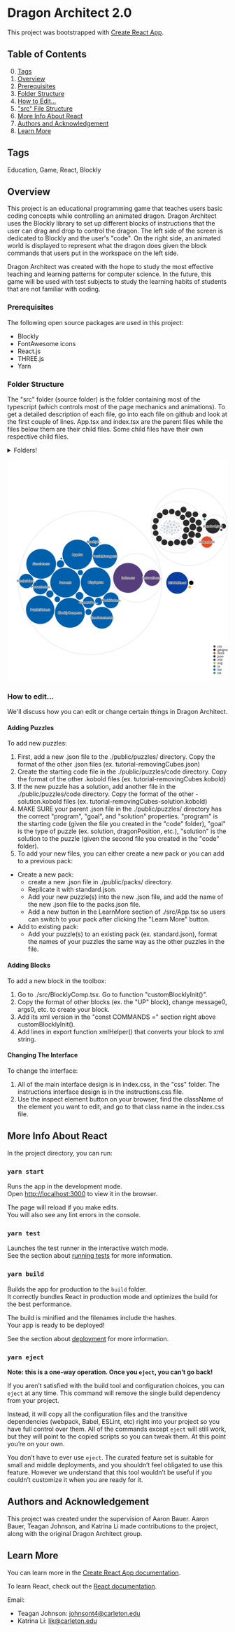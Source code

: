 # Dragon Architect 2.0

This project was bootstrapped with [Create React App](https://github.com/facebook/create-react-app).

## Table of Contents
0. [ Tags ](#tags)
1. [ Overview ](#overview)
2. [ Prerequisites ](#prereqs)
3. [ Folder Structure ](#files)
4. [ How to Edit... ](#howTo)
5. [ "src" File Structure ](#files)
6. [ More Info About React ](#availableScripts)
7. [ Authors and Acknowledgement ](#authAck)
8. [ Learn More ](#learnMore)

<a name="tags"></a>
## Tags

Education, Game, React, Blockly

<a name="overview"></a>
## Overview

This project is an educational programming game that teaches users basic coding concepts while controlling an animated dragon.
Dragon Architect uses the Blockly library to set up different blocks of instructions that the user can drag and drop to control the dragon.
The left side of the screen is dedicated to Blockly and the user's "code". On the right side, an animated world is displayed to represent what the dragon does given the block commands that users put in the workspace on the left side.

Dragon Architect was created with the hope to study the most effective teaching and learning patterns for computer science. In the future, this game will be used with test subjects to study the learning habits of students that are not familiar with coding.

<a name="prereqs"></a>
### Prerequisites

The following open source packages are used in this project:
* Blockly
* FontAwesome icons
* React.js
* THREE.js
* Yarn

<a name="files"></a>
### Folder Structure

The "src" folder (source folder) is the folder containing most of the typescript (which controls most of the page mechanics and animations). To get a detailed description of each file, go into each file on github and look at the first couple of lines. App.tsx and index.tsx are the parent files while the files below them are their child files. Some child files have their own respective child files.

<details>
<summary>Folders!</summary>
* "node_modules"
  * "public"
    * "media"
      * Contains many images and sounds
    * "packs"
      * packs.json
      * standard.json
      * test.json
    * "puzzles"
      * "code"
        * There are lots of ".kobold" files in the "code" folder. (Kobold is the name of Dragon Architect's programming language)
      * The rest of the files are .json files
    * index.html
    * manifest.json
    * robots.txt
    * "src"
      * "css"
        * index.css
        * instructions.css
      * App.tsx (NOT A FOLDER. Just sub-bulleted to show parent/child file relationship)
        * BlocklyComp.tsx
          * BlocklyExtensions.ts
        * Display.tsx
          * CameraPositioning.tsx
          * FontAwesomeIcons.tsx
          * Slider.tsx
        * Parser.ts
          * Parser.test.ts
        * Simulator.ts
          * Simulator.test.ts
      * index.tsx (NOT A FOLDER. Just sub-bulleted to show parent/child file relationship)
        * InstructionsGoal.tsx
        * PuzzleManager.ts
        * PuzzleSelect.tsx
        * PuzzleState.ts
        * react-app-env.d.ts
        * RunButton.tsx
        * StdLib.ts
        * Util.ts
        * WorldState.ts
    * .gitingnore
    * package.json
    * README.md
    * tsconfig.json
    * yarn-error.log
    * yarn.lock
</details>

![Visualization of the codebase](./diagram.svg)

<a name="howTo"></a>
### How to edit...

We'll discuss how you can edit or change certain things in Dragon Architect.

#### Adding Puzzles
To add new puzzles:
1. First, add a new .json file to the ./public/puzzles/ directory. Copy the format of the other .json files (ex. tutorial-removingCubes.json)
2. Create the starting code file in the ./public/puzzles/code directory. Copy the format of the other .kobold files (ex. tutorial-removingCubes.kobold)
3. If the new puzzle has a solution, add another file in the ./public/puzzles/code directory. Copy the format of the other -solution.kobold files (ex. tutorial-removingCubes-solution.kobold)
4. MAKE SURE your parent .json file in the ./public/puzzles/ directory has the correct "program", "goal", and "solution" properties. "program" is the starting code (given the file you created in the "code" folder), "goal" is the type of puzzle (ex. solution, dragonPosition, etc.), "solution" is the solution to the puzzle (given the second file you created in the "code" folder).
5. To add your new files, you can either create a new pack or you can add to a previous pack:
  * Create a new pack:
    * create a new .json file in ./public/packs/ directory.
    * Replicate it with standard.json.
    * Add your new puzzle(s) into the new .json file, and add the name of the new .json file to the packs.json file.
    * Add a new button in the LearnMore section of ./src/App.tsx so users can switch to your pack after clicking the "Learn More" button.
  * Add to existing pack:
    * Add your puzzle(s) to an existing pack (ex. standard.json), format the names of your puzzles the same way as the other puzzles in the file.

#### Adding Blocks
To add a new block in the toolbox:
1. Go to ./src/BlocklyComp.tsx. Go to function "customBlocklyInit()".
2. Copy the format of other blocks (ex. the "UP" block), change message0, args0, etc. to create your block.
3. Add its xml version in the "const COMMANDS =" section right above customBlocklyInit().
4. Add lines in export function xmlHelper() that converts your block to xml string.

#### Changing The Interface
To change the interface:
1. All of the main interface design is in index.css, in the "css" folder. The instructions interface design is in the instructions.css file.
2. Use the inspect element button on your browser, find the className of the element you want to edit, and go to that class name in the index.css file.

<a name="availableScripts"></a>
## More Info About React

In the project directory, you can run:

### `yarn start`

Runs the app in the development mode.\
Open [http://localhost:3000](http://localhost:3000) to view it in the browser.

The page will reload if you make edits.\
You will also see any lint errors in the console.

### `yarn test`

Launches the test runner in the interactive watch mode.\
See the section about [running tests](https://facebook.github.io/create-react-app/docs/running-tests) for more information.

### `yarn build`

Builds the app for production to the `build` folder.\
It correctly bundles React in production mode and optimizes the build for the best performance.

The build is minified and the filenames include the hashes.\
Your app is ready to be deployed!

See the section about [deployment](https://facebook.github.io/create-react-app/docs/deployment) for more information.

### `yarn eject`

**Note: this is a one-way operation. Once you `eject`, you can’t go back!**

If you aren’t satisfied with the build tool and configuration choices, you can `eject` at any time. This command will remove the single build dependency from your project.

Instead, it will copy all the configuration files and the transitive dependencies (webpack, Babel, ESLint, etc) right into your project so you have full control over them. All of the commands except `eject` will still work, but they will point to the copied scripts so you can tweak them. At this point you’re on your own.

You don’t have to ever use `eject`. The curated feature set is suitable for small and middle deployments, and you shouldn’t feel obligated to use this feature. However we understand that this tool wouldn’t be useful if you couldn’t customize it when you are ready for it.

<a name="authAck"></a>
## Authors and Acknowledgement

This project was created under the supervision of Aaron Bauer. Aaron Bauer, Teagan Johnson, and Katrina Li made contributions to the project, along with the original Dragon Architect group.

<a name="learnMore"></a>
## Learn More

You can learn more in the [Create React App documentation](https://facebook.github.io/create-react-app/docs/getting-started).

To learn React, check out the [React documentation](https://reactjs.org/).

Email:
* Teagan Johnson: johnsont4@carleton.edu
* Katrina Li: lik@carleton.edu
